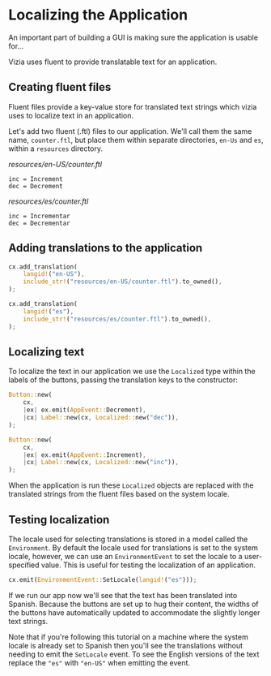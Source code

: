 # Localizing the Application

An important part of building a GUI is making sure the application is usable for...

Vizia uses fluent to provide translatable text for an application.


## Creating fluent files

Fluent files provide a key-value store for translated text strings which vizia uses to localize text in an application.

Let's add two fluent (.ftl) files to our application. We'll call them the same name, `counter.ftl`, but place them within separate directories, `en-Us` and `es`, within a `resources` directory.

<!-- Your project folder structure should now look like this:

```bash
.
├── Cargo.toml
├── .git
├── .gitignore
└── src
    └── resources
        └── en-US
            └── counter.ftl
        └── es
            └── counter.ftl
    └── main.rs
    └── style.css
``` -->


*resources/en-US/counter.ftl*
```
inc = Increment
dec = Decrement
```

*resources/es/counter.ftl*
```
inc = Incrementar
dec = Decrementar
```

## Adding translations to the application

```rust
cx.add_translation(
    langid!("en-US"),
    include_str!("resources/en-US/counter.ftl").to_owned(),
);

cx.add_translation(
    langid!("es"),
    include_str!("resources/es/counter.ftl").to_owned(),
);
```

## Localizing text

To localize the text in our application we use the `Localized` type within the labels of the buttons, passing the translation keys to the constructor:

```rust
Button::new(
    cx,
    |ex| ex.emit(AppEvent::Decrement),
    |cx| Label::new(cx, Localized::new("dec")),
);

Button::new(
    cx,
    |ex| ex.emit(AppEvent::Increment),
    |cx| Label::new(cx, Localized::new("inc")),
);
```

When the application is run these `Localized` objects are replaced with the translated strings from the fluent files based on the system locale.

## Testing localization

The locale used for selecting translations is stored in a model called the `Environment`. By default the locale used for translations is set to the system locale, however, we can use an `EnvironmentEvent` to set the locale to a user-specified value. This is useful for testing the localization of an application.

```rust
cx.emit(EnvironmentEvent::SetLocale(langid!("es")));
```

If we run our app now we'll see that the text has been translated into Spanish. Because the buttons are set up to hug their content, the widths of the buttons have automatically updated to accommodate the slightly longer text strings.

Note that if you're following this tutorial on a machine where the system locale is already set to Spanish then you'll see the translations without needing to emit the `SetLocale` event. To see the English versions of the text replace the `"es"` with `"en-US"` when emitting the event. 